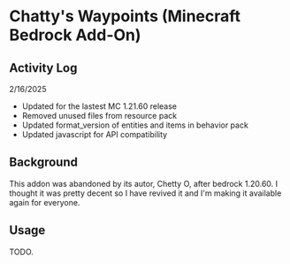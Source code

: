 # Chatty's Waypoints (Minecraft Bedrock Add-On)
## Activity Log
2/16/2025
- Updated for the lastest MC 1.21.60 release
- Removed unused files from resource pack
- Updated format_version of entities and items in behavior pack
- Updated javascript for API compatibility

## Background
This addon was abandoned by its autor, Chetty O, after bedrock 1.20.60.  I thought it was pretty decent so I have revived it and I'm making it available again for everyone.

## Usage
TODO.
